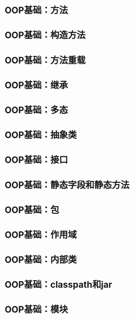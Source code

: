 # OOP基础：方法

# OOP基础：构造方法

# OOP基础：方法重载

# OOP基础：继承

# OOP基础：多态

# OOP基础：抽象类

# OOP基础：接口

# OOP基础：静态字段和静态方法

# OOP基础：包

# OOP基础：作用域

# OOP基础：内部类

# OOP基础：classpath和jar

# OOP基础：模块

